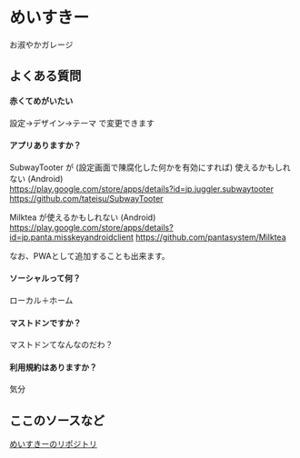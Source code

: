 # めいすきー
お淑やかガレージ

## よくある質問

#### 赤くてめがいたい
設定→デザイン→テーマ で変更できます

#### アプリありますか？
SubwayTooter が (設定画面で陳腐化した何かを有効にすれば) 使えるかもしれない (Android)  
https://play.google.com/store/apps/details?id=jp.juggler.subwaytooter  
https://github.com/tateisu/SubwayTooter

Milktea が使えるかもしれない (Android)  
https://play.google.com/store/apps/details?id=jp.panta.misskeyandroidclient
https://github.com/pantasystem/Milktea

なお、PWAとして追加することも出来ます。

#### ソーシャルって何？  
ローカル＋ホーム

#### マストドンですか？
マストドンてなんなのだわ？

#### 利用規約はありますか？
気分

## ここのソースなど

[めいすきーのリポジトリ](https://github.com/mei23/misskey/tree/mei-m544)  
